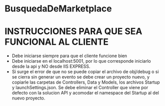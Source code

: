 # BusquedaDeMarketplace

# INSTRUCCIONES PARA QUE SEA FUNCIONAL AL CLIENTE
- Debe iniciarse siempre para que el cliente funcione bien
- Debe iniciarse en el localhost:5001, por lo que corresponde iniciarlo desde la api y NO desde IIS EXPRESS.
- Si surge el error de que no se puede copiar el archivo de obj/debug o si se cierra sin generar un evento se debe crear un proyecto nuevo, y copiarle las carpetas de Controllers, Data y Models, los archivos Startup y launchSettings.json. Se debe eliminar el Controller que viene por defecto con la solucion API y acomodar el namespace del Startup al del nuevo proyecto.
